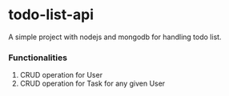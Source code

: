 # todo-list-api
A simple project with nodejs and mongodb for handling todo list.

### Functionalities
1. CRUD operation for User
2. CRUD operation for Task for any given User
